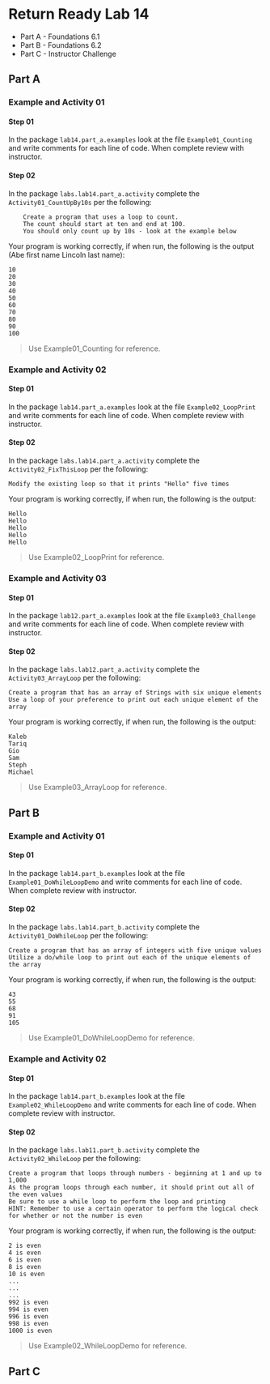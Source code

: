 # Return Ready Lab 14

* Part A - Foundations 6.1
* Part B - Foundations 6.2
* Part C - Instructor Challenge

## Part A

### Example and Activity 01

#### Step 01

In the package `lab14.part_a.examples` look at the file `Example01_Counting` and write comments for each line of code. When complete review with instructor.

#### Step 02

In the package `labs.lab14.part_a.activity` complete the `Activity01_CountUpBy10s` per the following:

        Create a program that uses a loop to count.
        The count should start at ten and end at 100.
        You should only count up by 10s - look at the example below

Your program is working correctly, if when run, the following is the output (Abe first name Lincoln last name):
```
10
20
30
40
50
60
70
80
90
100
```

> Use Example01_Counting for reference.

### Example and Activity 02

#### Step 01

In the package `lab14.part_a.examples` look at the file `Example02_LoopPrint` and write comments for each line of code. When complete review with instructor.

#### Step 02

In the package `labs.lab14.part_a.activity` complete the `Activity02_FixThisLoop` per the following:

    Modify the existing loop so that it prints "Hello" five times

Your program is working correctly, if when run, the following is the output:
```
Hello
Hello
Hello
Hello
Hello
```

> Use Example02_LoopPrint for reference.


### Example and Activity 03

#### Step 01

In the package `lab12.part_a.examples` look at the file `Example03_Challenge` and write comments for each line of code. When complete review with instructor.

#### Step 02

In the package `labs.lab12.part_a.activity` complete the `Activity03_ArrayLoop` per the following:

    Create a program that has an array of Strings with six unique elements
    Use a loop of your preference to print out each unique element of the array

Your program is working correctly, if when run, the following is the output:
```
Kaleb
Tariq
Gio
Sam
Steph
Michael
```

> Use Example03_ArrayLoop for reference.

## Part B

### Example and Activity 01

#### Step 01

In the package `lab14.part_b.examples` look at the file `Example01_DoWhileLoopDemo` and write comments for each line of code. When complete review with instructor.

#### Step 02

In the package `labs.lab14.part_b.activity` complete the `Activity01_DoWhileLoop` per the following:

    Create a program that has an array of integers with five unique values
    Utilize a do/while loop to print out each of the unique elements of the array

Your program is working correctly, if when run, the following is the output:
```
43
55
68
91
105
```

> Use Example01_DoWhileLoopDemo for reference.

### Example and Activity 02

#### Step 01

In the package `lab14.part_b.examples` look at the file `Example02_WhileLoopDemo` and write comments for each line of code. When complete review with instructor.

#### Step 02

In the package `labs.lab11.part_b.activity` complete the `Activity02_WhileLoop` per the following:

    Create a program that loops through numbers - beginning at 1 and up to 1,000
    As the program loops through each number, it should print out all of the even values
    Be sure to use a while loop to perform the loop and printing
    HINT: Remember to use a certain operator to perform the logical check for whether or not the number is even

Your program is working correctly, if when run, the following is the output:
```
2 is even
4 is even
6 is even
8 is even
10 is even
...
...
...
992 is even
994 is even
996 is even
998 is even
1000 is even
```

> Use Example02_WhileLoopDemo for reference.

## Part C